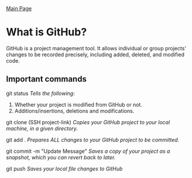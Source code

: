[Main Page](https://roguestar112.github.io/reading-notes/)

# What is GitHub?

GitHub is a project management tool. It allows individual
or group projects' changes to be recorded precisely, including
added, deleted, and modified code.

## Important commands

git status
*Tells the following:*
1. Whether your project is modified from GitHub or not.
2. Additions/insertions, deletions and modifications.

git clone (SSH project-link)
*Copies your GitHub project to your local machine, in a given directory.*

git add .
*Prepares ALL changes to your GitHub project to be committed.*

git commit -m "Update Message"
*Saves a copy of your project as a snapshot, which you can revert back to later.*

git push
*Saves your local file changes to GitHub*




